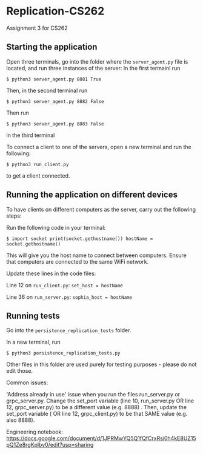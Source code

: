 # Replication-CS262
Assignment 3 for CS262

Starting the application
--------------------------
Open three terminals, go into the folder where the `server_agent.py` file is located, and run three instances of the server: 
In the first termainl run 
```
$ python3 server_agent.py 8881 True
```
Then, in the second terminal run 
```
$ python3 server_agent.py 8882 False
```
Then run 
```
$ python3 server_agent.py 8883 False
```` 
in the third terminal

To connect a client to one of the servers, open a new terminal and run the following:
```
$ python3 run_client.py
```
to get a client connected. 

Running the application on different devices
--------------------------
To have clients on different computers as the server, carry out the following steps:

Run the following code in your terminal:

```
$ import socket print(socket.gethostname()) hostName = socket.gethostname()
```

This will give you the host name to connect between computers. Ensure that computers are connected to the same WiFi network.

Update these lines in the code files:

Line 12 on `run_client.py`: `set_host = hostName`

Line 36 on `run_server.py`: `sophia_host = hostName`

Running tests
--------------------------
Go into the `persistence_replication_tests` folder.

In a new terminal, run 
```
$ python3 persistence_replication_tests.py
```
Other files in this folder are used purely for testing purposes - please do not edit those. 

Common issues:

'Address already in use' issue when you run the files run_server.py or grpc_server.py. Change the set_port variable (line 10, run_server.py OR line 12, grpc_server.py) to be a different value (e.g. 8888) . Then, update the set_port variable ( OR line 12, grpc_client.py) to be that SAME value (e.g. also 8888).

Engineering notebook: https://docs.google.com/document/d/1JPRMwYQ5Q1fQfCrxRsi0h4kE8UZ15pQ1Ze8rgKplbv0/edit?usp=sharing
